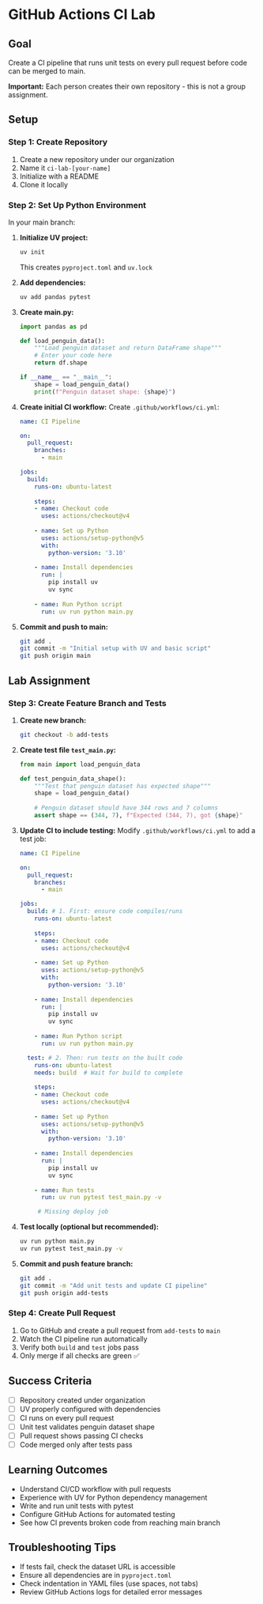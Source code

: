 # GitHub Actions CI Lab

## Goal
Create a CI pipeline that runs unit tests on every pull request before code can be merged to main.

**Important:** Each person creates their own repository - this is not a group assignment.

## Setup

### Step 1: Create Repository
1. Create a new repository under our organization
2. Name it `ci-lab-[your-name]` 
3. Initialize with a README
4. Clone it locally

### Step 2: Set Up Python Environment
In your main branch:

1. **Initialize UV project:**
   ```bash
   uv init
   ```
   This creates `pyproject.toml` and `uv.lock`

2. **Add dependencies:**
   ```bash
   uv add pandas pytest
   ```

3. **Create main.py:**
   ```python
   import pandas as pd

   def load_penguin_data():
       """Load penguin dataset and return DataFrame shape"""
       # Enter your code here
       return df.shape

   if __name__ == "__main__":
       shape = load_penguin_data()
       print(f"Penguin dataset shape: {shape}")
   ```

4. **Create initial CI workflow:**
   Create `.github/workflows/ci.yml`:
   ```yaml
   name: CI Pipeline

   on:
     pull_request:
       branches:
         - main

   jobs:
     build:
       runs-on: ubuntu-latest
       
       steps:
       - name: Checkout code
         uses: actions/checkout@v4
       
       - name: Set up Python
         uses: actions/setup-python@v5
         with:
           python-version: '3.10'
       
       - name: Install dependencies
         run: |
           pip install uv
           uv sync
       
       - name: Run Python script
         run: uv run python main.py
   ```

5. **Commit and push to main:**
   ```bash
   git add .
   git commit -m "Initial setup with UV and basic script"
   git push origin main
   ```

## Lab Assignment

### Step 3: Create Feature Branch and Tests
1. **Create new branch:**
   ```bash
   git checkout -b add-tests
   ```

2. **Create test file `test_main.py`:**
   ```python
   from main import load_penguin_data

   def test_penguin_data_shape():
       """Test that penguin dataset has expected shape"""
       shape = load_penguin_data()
       
       # Penguin dataset should have 344 rows and 7 columns
       assert shape == (344, 7), f"Expected (344, 7), got {shape}"
   ```

3. **Update CI to include testing:**
   Modify `.github/workflows/ci.yml` to add a test job:
   ```yaml
   name: CI Pipeline

   on:
     pull_request:
       branches:
         - main

   jobs:
     build: # 1. First: ensure code compiles/runs
       runs-on: ubuntu-latest
       
       steps:
       - name: Checkout code
         uses: actions/checkout@v4
       
       - name: Set up Python
         uses: actions/setup-python@v5
         with:
           python-version: '3.10'
       
       - name: Install dependencies
         run: |
           pip install uv
           uv sync
       
       - name: Run Python script
         run: uv run python main.py

     test: # 2. Then: run tests on the built code
       runs-on: ubuntu-latest
       needs: build  # Wait for build to complete
       
       steps:
       - name: Checkout code
         uses: actions/checkout@v4
       
       - name: Set up Python
         uses: actions/setup-python@v5
         with:
           python-version: '3.10'
       
       - name: Install dependencies
         run: |
           pip install uv
           uv sync
       
       - name: Run tests
         run: uv run pytest test_main.py -v

        # Missing deploy job
   ```

4. **Test locally (optional but recommended):**
   ```bash
   uv run python main.py
   uv run pytest test_main.py -v
   ```

5. **Commit and push feature branch:**
   ```bash
   git add .
   git commit -m "Add unit tests and update CI pipeline"
   git push origin add-tests
   ```

### Step 4: Create Pull Request
1. Go to GitHub and create a pull request from `add-tests` to `main`
2. Watch the CI pipeline run automatically
3. Verify both `build` and `test` jobs pass
4. Only merge if all checks are green ✅

## Success Criteria
- [ ] Repository created under organization
- [ ] UV properly configured with dependencies
- [ ] CI runs on every pull request
- [ ] Unit test validates penguin dataset shape
- [ ] Pull request shows passing CI checks
- [ ] Code merged only after tests pass

## Learning Outcomes
- Understand CI/CD workflow with pull requests
- Experience with UV for Python dependency management  
- Write and run unit tests with pytest
- Configure GitHub Actions for automated testing
- See how CI prevents broken code from reaching main branch

## Troubleshooting Tips
- If tests fail, check the dataset URL is accessible
- Ensure all dependencies are in `pyproject.toml`
- Check indentation in YAML files (use spaces, not tabs)
- Review GitHub Actions logs for detailed error messages